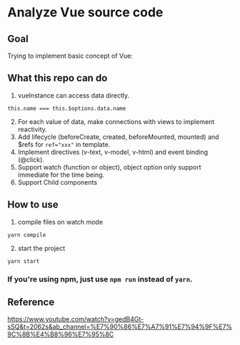 # Analyze Vue source code

## Goal

Trying to implement basic concept of Vue:

## What this repo can do

1. vueInstance can access data directly.

`this.name === this.$options.data.name`

2. For each value of data, make connections with views to implement reactivity.
3. Add lifecycle (beforeCreate, created, beforeMounted, mounted) and $refs for `ref="xxx"` in template.
4. Implement directives (v-text, v-model, v-html) and event binding (@click).
5. Support watch (function or object), object option only support immediate for the time being.
6. Support Child components

## How to use

1. compile files on watch mode

`yarn compile`

2. start the project

`yarn start`

### If you're using npm, just use `npm run` instead of `yarn`.

## Reference

https://www.youtube.com/watch?v=gedB4Gt-sSQ&t=2062s&ab_channel=%E7%90%86%E7%A7%91%E7%94%9F%E7%9C%8B%E4%B8%96%E7%95%8C
